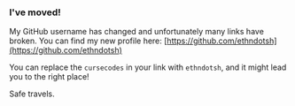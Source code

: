 ### I've moved!

My GitHub username has changed and unfortunately many links have broken. You can find my new profile here: [https://github.com/ethndotsh](https://github.com/ethndotsh)

You can replace the `cursecodes` in your link with `ethndotsh`, and it might lead you to the right place!

Safe travels.

